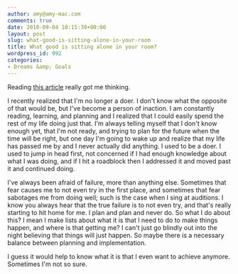 ```yaml
---
author: amy@amy-mac.com
comments: true
date: 2010-09-04 18:15:39+00:00
layout: post
slug: what-good-is-sitting-alone-in-your-room
title: What good is sitting alone in your room?
wordpress_id: 992
categories:
- Dreams &amp; Goals
---
```


Reading [this article](http://the99percent.com/tips/6842/99-excuses-for-not-making-ideas-happen) really got me thinking.

I recently realized that I'm no longer a doer. I don't know what the opposite of that would be, but I've become a person of inaction. I am constantly reading, learning, and planning and I realized that I could easily spend the rest of my life doing just that. I'm always telling myself that I don't know enough yet, that I'm not ready, and trying to plan for the future when the time will be right, but one day I'm going to wake up and realize that my life has passed me by and I never actually did anything. I used to be a doer. I used to jump in head first, not concerned if I had enough knowledge about what I was doing, and if I hit a roadblock then I addressed it and moved past it and continued doing. 

I've always been afraid of failure, more than anything else. Sometimes that fear causes me to not even try in the first place, and sometimes that fear sabotages me from doing well; such is the case when I sing at auditions. I know you always hear that the true failure is to not even try, and that's really starting to hit home for me. I plan and plan and never do. So what I do about this? I mean I make lists about what it is that I need to do to make things happen, and where is that getting me? I can't just go blindly out into the night believing that things will just happen. So maybe there is a necessary balance between planning and implementation.

I guess it would help to know what it is that I even want to achieve anymore. Sometimes I'm not so sure.
